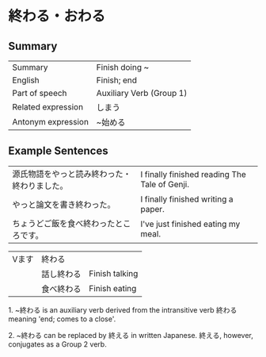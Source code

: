 # 終わる・おわる

## Summary

<table><tr>   <td>Summary</td>   <td>Finish doing ~</td></tr><tr>   <td>English</td>   <td>Finish; end</td></tr><tr>   <td>Part of speech</td>   <td>Auxiliary Verb (Group 1)</td></tr><tr>   <td>Related expression</td>   <td>しまう</td></tr><tr>   <td>Antonym expression</td>   <td>~始める</td></tr></table>

## Example Sentences

<table><tr>   <td>源氏物語をやっと読み終わった・終わりました。</td>   <td>I finally finished reading The Tale of Genji.</td></tr><tr>   <td>やっと論文を書き終わった。</td>   <td>I finally finished writing a paper.</td></tr><tr>   <td>ちょうどご飯を食べ終わったところです。</td>   <td>I've just finished eating my meal.</td></tr></table>

<table class="table"> <tbody><tr class="tr head"> <td class="td"><span class="bold"><span>Vます</span></span></td> <td class="td"><span class="concept">終わる</span> </td> <td class="td"><span>&nbsp;</span></td> </tr> <tr class="tr"> <td class="td"><span>&nbsp;</span></td> <td class="td"><span>話し<span class="concept">終わる</span></span> </td> <td class="td"><span>Finish    talking</span></td> </tr> <tr class="tr"> <td class="td"><span>&nbsp;</span></td> <td class="td"><span>食べ<span class="concept">終わる</span></span> </td> <td class="td"><span>Finish    eating</span></td> </tr></tbody></table>

<p>1. ~<span class="cloze">終わる</span> is an auxiliary verb derived from the intransitive verb 終わる meaning 'end; comes to a close'.</p>  <p>2. ~<span class="cloze">終わる</span> can be replaced by 終える in written Japanese. 終える, however, conjugates as a Group 2 verb.</p>

